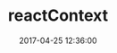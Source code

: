 ---
title:  reactContext
date: 2017-04-25 12:36:00
categories: react
tags : context
comments : true 
updated : 
layout : 
---